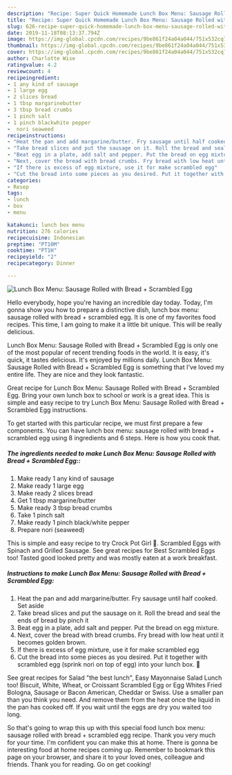 ```yaml
---
description: "Recipe: Super Quick Homemade Lunch Box Menu: Sausage Rolled with Bread + Scrambled Egg"
title: "Recipe: Super Quick Homemade Lunch Box Menu: Sausage Rolled with Bread + Scrambled Egg"
slug: 626-recipe-super-quick-homemade-lunch-box-menu-sausage-rolled-with-bread-scrambled-egg
date: 2019-11-18T08:13:37.794Z
image: https://img-global.cpcdn.com/recipes/9be861f24a04a044/751x532cq70/lunch-box-menu-sausage-rolled-with-bread-scrambled-egg-recipe-main-photo.jpg
thumbnail: https://img-global.cpcdn.com/recipes/9be861f24a04a044/751x532cq70/lunch-box-menu-sausage-rolled-with-bread-scrambled-egg-recipe-main-photo.jpg
cover: https://img-global.cpcdn.com/recipes/9be861f24a04a044/751x532cq70/lunch-box-menu-sausage-rolled-with-bread-scrambled-egg-recipe-main-photo.jpg
author: Charlotte Wise
ratingvalue: 4.2
reviewcount: 4
recipeingredient:
- 1 any kind of sausage
- 1 large egg
- 2 slices bread
- 1 tbsp margarinebutter
- 3 tbsp bread crumbs
- 1 pinch salt
- 1 pinch blackwhite pepper
-  nori seaweed
recipeinstructions:
- "Heat the pan and add margarine/butter. Fry sausage until half cooked. Set aside"
- "Take bread slices and put the sausage on it. Roll the bread and seal the ends of bread by pinch it"
- "Beat egg in a plate, add salt and pepper. Put the bread on egg mixture."
- "Next, cover the bread with bread crumbs. Fry bread with low heat until it becomes golden brown."
- "If there is excess of egg mixture, use it for make scrambled egg"
- "Cut the bread into some pieces as you desired. Put it together with scrambled egg (sprink nori on top of egg) into your lunch box. 🍱"
categories:
- Resep
tags:
- lunch
- box
- menu

katakunci: lunch box menu
nutrition: 276 calories
recipecuisine: Indonesian
preptime: "PT10M"
cooktime: "PT1H"
recipeyield: "2"
recipecategory: Dinner

---
```



![Lunch Box Menu: Sausage Rolled with Bread + Scrambled Egg](https://img-global.cpcdn.com/recipes/9be861f24a04a044/751x532cq70/lunch-box-menu-sausage-rolled-with-bread-scrambled-egg-recipe-main-photo.jpg)

Hello everybody, hope you're having an incredible day today. Today, I'm gonna show you how to prepare a distinctive dish, lunch box menu: sausage rolled with bread + scrambled egg. It is one of my favorites food recipes. This time, I am going to make it a little bit unique. This will be really delicious.

Lunch Box Menu: Sausage Rolled with Bread + Scrambled Egg is only one of the most popular of recent trending foods in the world. It is easy, it's quick, it tastes delicious. It's enjoyed by millions daily. Lunch Box Menu: Sausage Rolled with Bread + Scrambled Egg is something that I've loved my entire life. They are nice and they look fantastic.

Great recipe for Lunch Box Menu: Sausage Rolled with Bread + Scrambled Egg. Bring your own lunch box to school or work is a great idea. This is simple and easy recipe to try Lunch Box Menu: Sausage Rolled with Bread + Scrambled Egg instructions.


To get started with this particular recipe, we must first prepare a few components. You can have lunch box menu: sausage rolled with bread + scrambled egg using 8 ingredients and 6 steps. Here is how you cook that.

##### The ingredients needed to make Lunch Box Menu: Sausage Rolled with Bread + Scrambled Egg::

1. Make ready 1 any kind of sausage
1. Make ready 1 large egg
1. Make ready 2 slices bread
1. Get 1 tbsp margarine/butter
1. Make ready 3 tbsp bread crumbs
1. Take 1 pinch salt
1. Make ready 1 pinch black/white pepper
1. Prepare  nori (seaweed)


This is simple and easy recipe to try Crock Pot Girl 🤡. Scrambled Eggs with Spinach and Grilled Sausage. See great recipes for Best Scrambled Eggs too! Tasted good looked pretty and was mostly eaten at a work breakfast. 

##### Instructions to make Lunch Box Menu: Sausage Rolled with Bread + Scrambled Egg:

1. Heat the pan and add margarine/butter. Fry sausage until half cooked. Set aside
1. Take bread slices and put the sausage on it. Roll the bread and seal the ends of bread by pinch it
1. Beat egg in a plate, add salt and pepper. Put the bread on egg mixture.
1. Next, cover the bread with bread crumbs. Fry bread with low heat until it becomes golden brown.
1. If there is excess of egg mixture, use it for make scrambled egg
1. Cut the bread into some pieces as you desired. Put it together with scrambled egg (sprink nori on top of egg) into your lunch box. 🍱


See great recipes for Salad &#34;the best lunch&#34;, Easy Mayonnaise Salad Lunch too! Biscuit, White, Wheat, or Croissant Scrambled Egg or Egg Whites Fried Bologna, Sausage or Bacon American, Cheddar or Swiss. Use a smaller pan than you think you need. And remove them from the heat once the liquid in the pan has cooked off. If you wait until the eggs are dry you waited too long. 

So that's going to wrap this up with this special food lunch box menu: sausage rolled with bread + scrambled egg recipe. Thank you very much for your time. I'm confident you can make this at home. There is gonna be interesting food at home recipes coming up. Remember to bookmark this page on your browser, and share it to your loved ones, colleague and friends. Thank you for reading. Go on get cooking!
